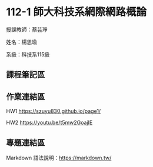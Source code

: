 # 112-1 師大科技系網際網路概論

授課教師：蔡芸琤

姓名：楊思瑜

系級：科技系115級

## 課程筆記區
## 作業連結區
HW1 https://szuyu830.github.io/page1/

HW2 https://youtu.be/t5mw2GoajIE
## 專題連結區

Markdown 語法說明：https://markdown.tw/
